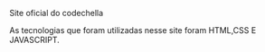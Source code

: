 Site oficial do codechella

As tecnologias que foram utilizadas nesse site foram HTML,CSS E JAVASCRIPT.
